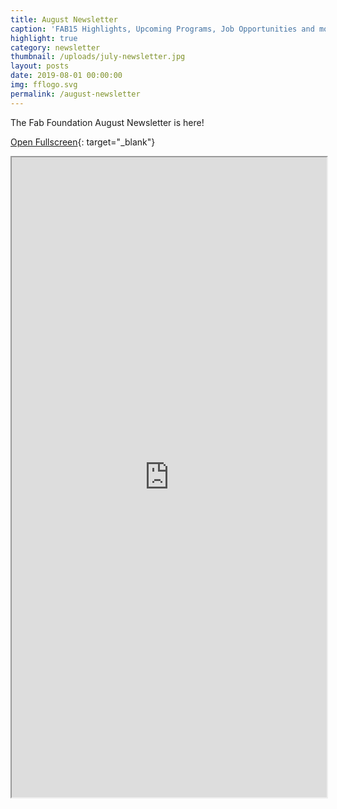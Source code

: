 ```yaml
---
title: August Newsletter
caption: 'FAB15 Highlights, Upcoming Programs, Job Opportunities and more!' 
highlight: true
category: newsletter
thumbnail: /uploads/july-newsletter.jpg
layout: posts
date: 2019-08-01 00:00:00
img: fflogo.svg
permalink: /august-newsletter
---
```


The Fab Foundation August Newsletter is here\!

[Open Fullscreen](https://mailchi.mp/fabfoundation.org/the-fab-foundation-august-newsletter-is-here-283743){: target="_blank"}

<iframe src="https://mailchi.mp/fabfoundation.org/the-fab-foundation-august-newsletter-is-here-283743" style="max-width: 1024px; width: 100%; margin: 0 auto; height: 1024px"></iframe>